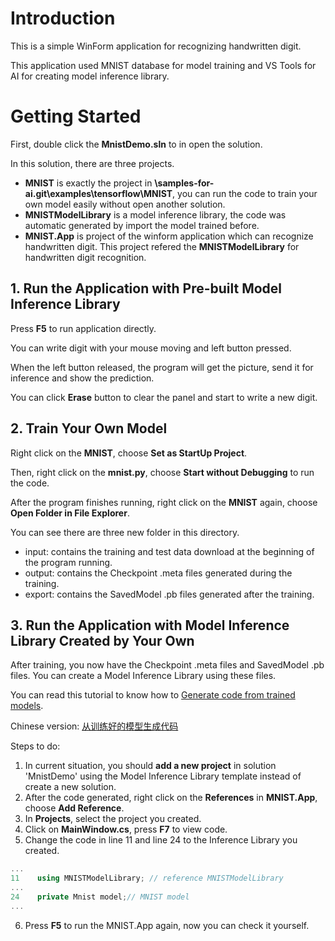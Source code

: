 # Introduction

This is a simple WinForm application for recognizing handwritten digit.

This application used MNIST database for model training and VS Tools for AI for creating model inference library. 




# Getting Started

First, double click the **MnistDemo.sln** to in  open the solution.

In this solution, there are three projects.
- **MNIST** is exactly the project in **\samples-for-ai.git\examples\tensorflow\MNIST**, you can run the code to train your own model easily without open another solution. 
- **MNISTModelLibrary** is a model inference library, the code was automatic generated by import the model trained before. 
- **MNIST.App** is project of the winform application which can recognize handwritten digit. This project refered the **MNISTModelLibrary** for handwritten digit recognition.  


## 1. Run the Application with Pre-built Model Inference Library

Press **F5** to run application directly.

You can write digit with your mouse moving and left button pressed.

When the left button released, the program will get the picture, send it for inference and show the prediction.

You can click **Erase** button to clear the panel and start to write a new digit.


## 2. Train Your Own Model

Right click on the **MNIST**, choose **Set as StartUp Project**.

Then, right click on the **mnist.py**, choose **Start without Debugging** to run the code. 

After the program finishes running, right click on the **MNIST** again, choose **Open Folder in File Explorer**.

You can see there are three new folder in this directory.
- input: contains the training and test data download at the beginning of the program running.
- output: contains the Checkpoint .meta files generated during the training.
- export: contains the SavedModel .pb files generated after the training.

## 3. Run the Application with Model Inference Library Created by Your Own

After training, you now have the Checkpoint .meta files and SavedModel .pb files. You can create a Model Inference Library using these files.


You can read this tutorial to know how to [Generate code from trained models](https://github.com/Microsoft/vs-tools-for-ai/blob/master/docs/model-inference.md).

Chinese version: [从训练好的模型生成代码](https://github.com/Microsoft/vs-tools-for-ai/blob/master/docs/zh-hans/docs/model-inference.md)


Steps to do:

1. In current situation, you should **add a new project** in solution 'MnistDemo' using the Model Inference Library template instead of create a new solution.
2. After the code generated, right click on the **References** in **MNIST.App**, choose **Add Reference**.
3. In **Projects**, select the project you created.
4. Click on **MainWindow.cs**, press **F7** to view code.
5. Change the code in line 11 and line 24 to the Inference Library you created.

```c#
...
11    using MNISTModelLibrary; // reference MNISTModelLibrary
...
24    private Mnist model;// MNIST model
...
```

6. Press **F5** to run the MNIST.App again, now you can check it yourself.

